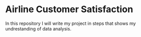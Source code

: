# Airline Customer Satisfaction
In this repository I will write my project in steps that shows my undrestanding of data analysis.
